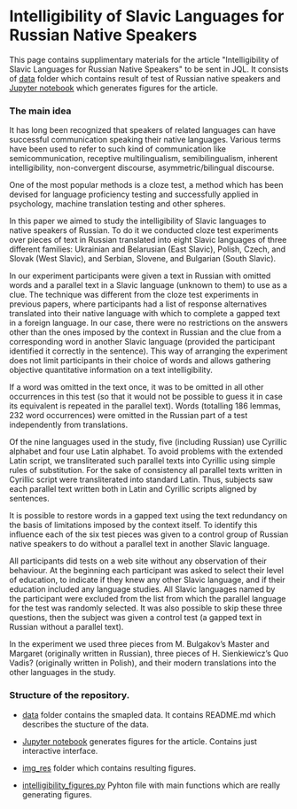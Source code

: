 # Intelligibility of Slavic Languages for Russian Native Speakers

This page contains supplimentary materials for the article "Intelligibility of Slavic Languages for Russian Native Speakers" to be sent in JQL. 
It consists of [data](https://github.com/slavicintelligibility2023/russian_intelligibility/tree/main/data) folder 
which contains result of test of Russian native speakers and 
[Jupyter notebook](https://github.com/slavicintelligibility2023/russian_intelligibility/blob/main/intelligibility_figures.py) 
which generates figures for the article.

### The main idea
It has long been recognized that speakers of related languages can have successful communication speaking their native languages. Various terms have been used to refer to such kind of communication like semicommunication, receptive multilingualism, semibilingualism, inherent intelligibility, non-convergent discourse, asymmetric/bilingual discourse.

One of the most popular methods is a cloze test, a method which has been devised for language proficiency testing and successfully applied in psychology, machine translation testing and other spheres. 

In this paper we aimed to study the intelligibility of Slavic languages to native speakers of Russian. To do it we conducted cloze test experiments over pieces of text in Russian translated into eight Slavic languages of three different families: Ukrainian and Belarusian (East Slavic), Polish, Czech, and Slovak (West Slavic), and Serbian, Slovene, and Bulgarian (South Slavic).

In our experiment participants were given a text in Russian with omitted words and a parallel text in a Slavic language (unknown to them) to use as a clue. The technique was different from the cloze test experiments in previous papers, where participants had a list of response alternatives translated into their native language with which to complete a gapped text in a foreign language. In our case, there were no restrictions on the answers other than the ones imposed by the context in Russian and the clue from a corresponding word in another Slavic language (provided the participant identified it correctly in the sentence). This way of arranging the experiment does not limit participants in their choice of words and allows gathering objective quantitative information on a text intelligibility. 

If a word was omitted in the text once, it was to be omitted in all other occurrences in this test (so that it would not be possible to guess it in case its equivalent is repeated in the parallel text). Words (totalling 186 lemmas, 232 word occurrences) were omitted in the Russian part of a test independently from translations.

Of the nine languages used in the study, five (including Russian) use Cyrillic alphabet and four use Latin alphabet. To avoid problems with the extended Latin script, we transliterated such parallel texts into Cyrillic using simple rules of substitution. For the sake of consistency all parallel texts written in Cyrillic script were transliterated into standard Latin. Thus, subjects saw each parallel text written both in Latin and Cyrillic scripts aligned by sentences.

It is possible to restore words in a gapped text using the text redundancy on the basis of limitations imposed by the context itself. To identify this influence each of the six test pieces was given to a control group of Russian native speakers to do without a parallel text in another Slavic language.

All participants did tests on a web site without any observation of their behaviour. At the beginning each participant was asked to select their level of education, to indicate if they knew any other Slavic language, and if their education included any language studies. All Slavic languages named by the participant were excluded from the list from which the parallel language for the test was randomly selected. It was also possible to skip these three questions, then the subject was given a control test (a gapped text in Russian without a parallel text).

In the experiment we used three pieces from M. Bulgakov’s Master and Margaret (originally written in Russian), three pieces of H. Sienkiewicz’s Quo Vadis? (originally written in Polish), and their modern translations into the other languages in the study.


### Structure of the repository.

- [data](https://github.com/slavicintelligibility2023/russian_intelligibility/tree/main/data) folder contains the smapled data. It contains README.md which describes the stucture of the data.

- [Jupyter notebook](https://github.com/slavicintelligibility2023/russian_intelligibility/blob/main/intelligibility_figures.py) generates figures for the article. Contains just interactive interface.

- [img_res](https://github.com/slavicintelligibility2023/russian_intelligibility/tree/main/img_res) folder which contains resulting figures.

- [intelligibility_figures.py](https://github.com/slavicintelligibility2023/russian_intelligibility/blob/main/intelligibility_figures.py) Pyhton file with main functions which are really generating figures.

